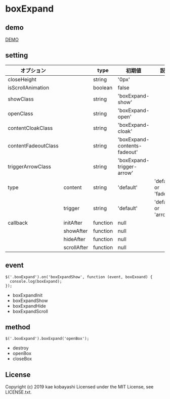 # boxExpand

## demo
[DEMO](https://kaaaaeeee.github.io/boxExpand/)



## setting
|オプション||type|初期値|説明|
|---|---|---|---|---|
|closeHeight||string|'0px'||
|isScrollAnimation||boolean|false||
|showClass||string|'boxExpand-show'||
|openClass||string|'boxExpand-open'||
|contentCloakClass||string|'boxExpand-cloak'||
|contentFadeoutClass||string|'boxExpand-contents-fadeout'||
|triggerArrowClass||string|'boxExpand-trigger-arrow'||
|type|content|string|'default'|'default' or 'fadeout'|
||trigger|string|'default'|'default' or 'arrow'|
|callback|initAfter|function|null||
||showAfter|function|null||
||hideAfter|function|null||
||scrollAfter|function|null||

## event
```
$('.boxExpand').on('boxExpandShow', function (event, boxExoand) {
  console.log(boxExpand);
});
```
- boxExpandInit
- boxExpandShow
- boxExpandHide
- boxExpandScroll

## method
```
$('.boxExpand').boxExpand('openBox');
```

- destroy
- openBox
- closeBox


## License
Copyright (c) 2019 kae kobayashi
 Licensed under the MIT License, see LICENSE.txt.
